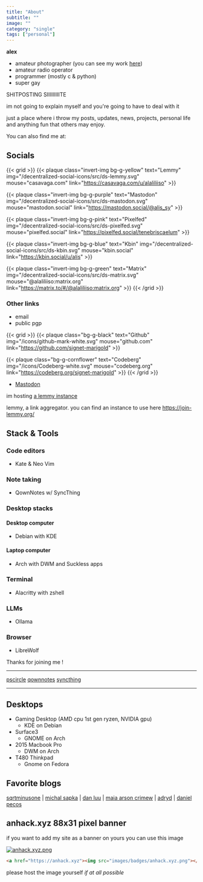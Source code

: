 ```yaml
---
title: "About"
subtitle: ""
image: ""
category: "single"
tags: ["personal"]
---
```

**alex**

- amateur photographer (you can see my work [here](https://pixelfed.social/tenebriscaelum))
- amateur radio operator
- programmer (mostly c & python)
- super gay

SHITPOSTING SIIIIIIIIITE

im not going to explain myself and you're going to have to deal with it

just a place where i throw my posts, updates, news, projects, personal life and anything fun that others may enjoy.

You can also find me at:

## Socials

{{< grid >}}
{{< plaque
	class="invert-img bg-g-yellow"
	text="Lemmy"
	img="/decentralized-social-icons/src/ds-lemmy.svg"
	mouse="casavaga.com"
	link="https://casavaga.com/u/alaliliiso" >}}

{{< plaque
	class="invert-img bg-g-purple"
	text="Mastodon"
	img="/decentralized-social-icons/src/ds-mastodon.svg"
	mouse="mastodon.social"
	link="https://mastodon.social/@alis_sy" >}}

{{< plaque
	class="invert-img bg-g-pink"
	text="Pixelfed"
	img="/decentralized-social-icons/src/ds-pixelfed.svg"
	mouse="pixelfed.social"
	link="https://pixelfed.social/tenebriscaelum" >}}

{{< plaque
	class="invert-img bg-g-blue"
	text="Kbin"
	img="/decentralized-social-icons/src/ds-kbin.svg"
	mouse="kbin.social"
	link="https://kbin.social/u/alis" >}}

{{< plaque
	class="invert-img bg-g-green"
	text="Matrix"
	img="/decentralized-social-icons/src/ds-matrix.svg"
	mouse="@alaliliiso:matrix.org"
	link="https://matrix.to/#/@alaliliiso:matrix.org" >}}
{{< /grid >}}

### Other links

- email
- public pgp

{{< grid >}}
{{< plaque
	class="bg-g-black"
	text="Github"
	img="/icons/github-mark-white.svg"
	mouse="github.com"
	link="https://github.com/signet-marigold" >}}

{{< plaque
	class="bg-g-cornflower"
	text="Codeberg"
	img="/icons/Codeberg-white.svg"
	mouse="codeberg.org"
	link="https://codeberg.org/signet-marigold" >}}
{{< /grid >}}

- [Mastodon](https://mastodon.social/@alis_sy)

im hosting [a lemmy instance](https://casavaga.com/)

lemmy, a link aggregator.
you can find an instance to use here <https://join-lemmy.org/>

## Stack & Tools

### Code editors

* Kate & Neo Vim

### Note taking

* QownNotes w/ SyncThing

### Desktop stacks

#### Desktop computer

* Debian with KDE

#### Laptop computer

* Arch with DWM and Suckless apps

### Terminal

* Alacritty with zshell

### LLMs

* Ollama

### Browser

* LibreWolf

Thanks for joining me !

---

[pscircle](https://gitlab.com/mildlyparallel/pscircle)
[qownnotes](https://www.qownnotes.org/)
[syncthing](https://syncthing.net/)

---


## Desktops

* Gaming Desktop (AMD cpu 1st gen ryzen, NVIDIA gpu)
	* KDE on Debian
* Surface3
	* GNOME on Arch
* 2015 Macbook Pro
	* DWM on Arch
* T480 Thinkpad
	* Gnome on Fedora



## Favorite blogs

[sqrtminusone](https://sqrtminusone.xyz/) |
[michal sapka](https://michal.sapka.me/) |
[dan luu](https://danluu.com/) |
[maia arson crimew](https://maia.crimew.gay/) |
[adryd](https://adryd.com/) |
[daniel pecos](https://danielpecos.com/)


## anhack.xyz 88x31 pixel banner

if you want to add my site as a banner on yours you can use this image

[![anhack.xyz.png](/badges/anhack.xyz.png)](/badges/anhack.xyz.png)

```html
<a href="https://anhack.xyz"><img src="images/badges/anhack.xyz.png"></a>
```

please host the image yourself *if at all possible*
